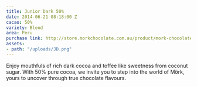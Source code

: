 ```yaml
---
title: Junior Dark 50%
date: 2014-06-21 08:18:00 Z
cacao: 50%
variety: Blend
area: Peru
purchase link: http://store.morkchocolate.com.au/product/mork-chocolate-junior-dark-250g
assets:
- path: "/uploads/JD.png"
---
```


Enjoy mouthfuls of rich dark cocoa and toffee like sweetness from coconut sugar. With 50% pure cocoa, we invite you to step into the world of Mörk, yours to uncover through true chocolate flavours.
